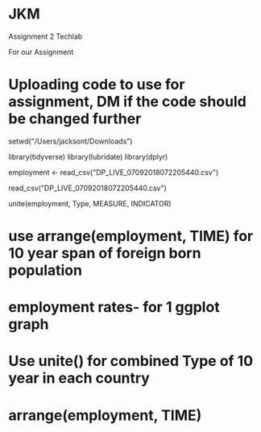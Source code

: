 # JKM
Assignment 2 Techlab


For our Assignment

# Uploading code to use for assignment, DM if the code should be changed further 

setwd("/Users/jacksont/Downloads")


library(tidyverse)
library(lubridate)
library(dplyr)

employment <- read_csv("DP_LIVE_07092018072205440.csv")

read_csv("DP_LIVE_07092018072205440.csv")

unite(employment, Type, MEASURE, INDICATOR) 


# use arrange(employment, TIME) for 10 year span of foreign born population
# employment rates- for 1 ggplot graph
# Use unite() for combined Type of 10 year in each country

# arrange(employment, TIME)

